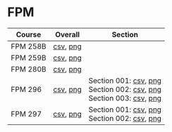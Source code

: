 # FPM

| Course | Overall | Section |
| ------ | ------- | ------- |
| FPM 258B | [csv](https://github.com/UCSD-Historical-Enrollment-Data/2024Winter/blob/main/overall/FPM%20258B.csv), [png](https://raw.githubusercontent.com/UCSD-Historical-Enrollment-Data/2024Winter/main/plot_overall/FPM%20258B.png) |  |
| FPM 259B | [csv](https://github.com/UCSD-Historical-Enrollment-Data/2024Winter/blob/main/overall/FPM%20259B.csv), [png](https://raw.githubusercontent.com/UCSD-Historical-Enrollment-Data/2024Winter/main/plot_overall/FPM%20259B.png) |  |
| FPM 280B | [csv](https://github.com/UCSD-Historical-Enrollment-Data/2024Winter/blob/main/overall/FPM%20280B.csv), [png](https://raw.githubusercontent.com/UCSD-Historical-Enrollment-Data/2024Winter/main/plot_overall/FPM%20280B.png) |  |
| FPM 296 | [csv](https://github.com/UCSD-Historical-Enrollment-Data/2024Winter/blob/main/overall/FPM%20296.csv), [png](https://raw.githubusercontent.com/UCSD-Historical-Enrollment-Data/2024Winter/main/plot_overall/FPM%20296.png) | Section 001: [csv](https://github.com/UCSD-Historical-Enrollment-Data/2024Winter/blob/main/section/FPM%20296_001.csv), [png](https://raw.githubusercontent.com/UCSD-Historical-Enrollment-Data/2024Winter/main/plot_section/FPM%20296_001.png)<br>Section 002: [csv](https://github.com/UCSD-Historical-Enrollment-Data/2024Winter/blob/main/section/FPM%20296_002.csv), [png](https://raw.githubusercontent.com/UCSD-Historical-Enrollment-Data/2024Winter/main/plot_section/FPM%20296_002.png)<br>Section 003: [csv](https://github.com/UCSD-Historical-Enrollment-Data/2024Winter/blob/main/section/FPM%20296_003.csv), [png](https://raw.githubusercontent.com/UCSD-Historical-Enrollment-Data/2024Winter/main/plot_section/FPM%20296_003.png) |
| FPM 297 | [csv](https://github.com/UCSD-Historical-Enrollment-Data/2024Winter/blob/main/overall/FPM%20297.csv), [png](https://raw.githubusercontent.com/UCSD-Historical-Enrollment-Data/2024Winter/main/plot_overall/FPM%20297.png) | Section 001: [csv](https://github.com/UCSD-Historical-Enrollment-Data/2024Winter/blob/main/section/FPM%20297_001.csv), [png](https://raw.githubusercontent.com/UCSD-Historical-Enrollment-Data/2024Winter/main/plot_section/FPM%20297_001.png)<br>Section 002: [csv](https://github.com/UCSD-Historical-Enrollment-Data/2024Winter/blob/main/section/FPM%20297_002.csv), [png](https://raw.githubusercontent.com/UCSD-Historical-Enrollment-Data/2024Winter/main/plot_section/FPM%20297_002.png) |
